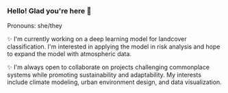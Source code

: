 
### Hello! Glad you're here 🌱
Pronouns: she/they

✨ I'm currently working on a deep learning model for landcover classification. I'm interested in applying the model in risk analysis and hope to expand the model with atmospheric data. 


✨ I'm always open to collaborate on projects challenging commonplace systems while promoting sustainability and adaptability. My interests include climate modeling, urban environment design, and data visualization.

<!--
**hvanova/hvanova** is a ✨ _special_ ✨ repository because its `README.md` (this file) appears on your GitHub profile.

Here are some ideas to get you started:

- 🔭 I’m currently working on ...
- 🌱 I’m currently learning ...
- 👯 I’m looking to collaborate on ...
- 🤔 I’m looking for help with ...
- 💬 Ask me about ...
- 📫 How to reach me: ...
- 😄 Pronouns: ...
- ⚡ Fun fact: ...
-->
